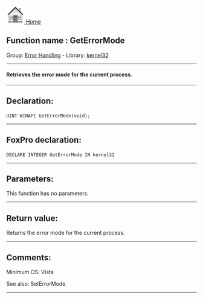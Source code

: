 [<img src="../../images/home.png"> Home ](https://github.com/VFPX/Win32API)  

## Function name : GetErrorMode
Group: [Error Handling](../../functions_group.md#Error_Handling)  -  Library: [kernel32](../../../libraries.md#kernel32)  
***  


#### Retrieves the error mode for the current process.
***  


## Declaration:
```foxpro  
UINT WINAPI GetErrorMode(void);  
```  
***  


## FoxPro declaration:
```foxpro  
DECLARE INTEGER GetErrorMode IN kernel32  
```  
***  


## Parameters:
This function has no parameters.  
***  


## Return value:
Returns the error mode for the current process.  
***  


## Comments:
Minimum OS: Vista  
  
See also: SetErrorMode   
  
***  

